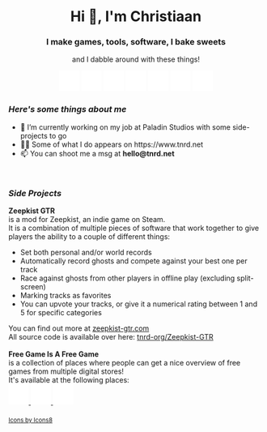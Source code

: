 <h1 align="center">Hi 👋, I'm Christiaan</h1>
<h3 align="center">I make games, tools, software, I bake sweets</h3>
<p align="center">and I dabble around with these things!</p>
<p align="center">
<picture>
  <source media="(prefers-color-scheme: dark)" srcset="android_dark.png">
  <source media="(prefers-color-scheme: light)" srcset="android_light.png">
  <img alt="android" src="android_dark.png" width="40" height="40" />
</picture>
<picture>
  <source media="(prefers-color-scheme: dark)" srcset="csharp_dark.png">
  <source media="(prefers-color-scheme: light)" srcset="csharp_light.png">
  <img alt="csharp" src="csharp_dark.png" width="40" height="40" />
</picture>
<picture>
  <source media="(prefers-color-scheme: dark)" srcset="cplusplus_dark.png">
  <source media="(prefers-color-scheme: light)" srcset="cplusplus_light.png">
  <img alt="cplusplus" src="cplusplus_dark.png" width="40" height="40" />
</picture>
<picture>
  <source media="(prefers-color-scheme: dark)" srcset="docker_dark.png">
  <source media="(prefers-color-scheme: light)" srcset="docker_light.png">
  <img alt="docker" src="docker_dark.png" width="40" height="40" />
</picture>
<picture>
  <source media="(prefers-color-scheme: dark)" srcset="git_dark.png">
  <source media="(prefers-color-scheme: light)" srcset="git_light.png">
  <img alt="git" src="git_dark.png" width="40" height="40" />
</picture>
<picture>
  <source media="(prefers-color-scheme: dark)" srcset="kotlin_dark.png">
  <source media="(prefers-color-scheme: light)" srcset="kotlin_light.png">
  <img alt="kotlin" src="kotlin_dark.png" width="40" height="40" />
</picture>
<picture>
  <source media="(prefers-color-scheme: dark)" srcset="unity_dark.png">
  <source media="(prefers-color-scheme: light)" srcset="unity_light.png">
  <img alt="unity" src="unity_dark.png" width="40" height="40" />
</picture>
</p>

<p>
    <h3><i>Here's some things about me</i></h3>
    <ul>
        <li>🔭 I’m currently working on my job at Paladin Studios with some side-projects to go</li>
        <li>👨‍💻 Some of what I do appears on https://www.tnrd.net</li>
        <li>📫 You can shoot me a msg at <b>hello@tnrd.net</b></li>
    </ul>
</p>

<br>

<h3><i>Side Projects</i></h3>
<p align="left">
    <b>Zeepkist GTR</b>
    <br>
    is a mod for Zeepkist, an indie game on Steam.
    <br>
    It is a combination of multiple pieces of software that work together to give players the ability to a couple of different things:
    <br>
    <ul>
      <li>Set both personal and/or world records</li>
      <li>Automatically record ghosts and compete against your best one per track</li>
      <li>Race against ghosts from other players in offline play (excluding split-screen)</li>
      <li>Marking tracks as favorites</li>
      <li>You can upvote your tracks, or give it a numerical rating between 1 and 5 for specific categories</li>
    </ul>
    You can find out more at <a href="https://zeepkist-gtr.com/" target="blank">zeepkist-gtr.com</a>
    <br>
    All source code is available over here: <a href="https://github.com/tnrd-org/Zeepkist-GTR" target="blank">tnrd-org/Zeepkist-GTR</a>
    <br>
    <br>
    <b>Free Game Is A Free Game</b>
    <br>
    is a collection of places where people can get a nice overview of free games from multiple digital stores!
    <br>
    It's available at the following places:
    <br>
    <a href="https://freegameisafreegame.com/" target="blank">
<picture>
  <source media="(prefers-color-scheme: dark)" srcset="explorer_dark.png">
  <source media="(prefers-color-scheme: light)" srcset="explorer_light.png">
  <img alt="online" src="explorer_dark.png" width="40" height="40" />
</picture>
</a>
<a href="https://discord.gg/d5yhkn7" target="blank">
<picture>
  <source media="(prefers-color-scheme: dark)" srcset="discord_dark.png">
  <source media="(prefers-color-scheme: light)" srcset="discord_light.png">
  <img alt="discord" src="discord_dark.png" width="40" height="40" />
</picture>
</a>
<a href="https://twitter.com/fgiafg" target="blank">
<picture>
  <source media="(prefers-color-scheme: dark)" srcset="twitter_dark.png">
  <source media="(prefers-color-scheme: light)" srcset="twitter_light.png">
  <img alt="twitter" src="twitter_dark.png" width="40" height="40" />
</picture>
</a><br>
</p>

<!-- <p align="center">
    <img align="center" src="https://github-readme-stats.vercel.app/api?username=thundernerd&show_icons=true" alt="thundernerd" />
</p> -->

<!-- <p align="center">
    <a href="https://instagram.com/thundernerd" target="blank">
        <img align="center" src="https://img.icons8.com/ios/50/000000/instagram-new.png" alt="thundernerd" height="30" width="30" />
    </a>
    <a href="https://linkedin.com/in/chrusb" target="blank">
        <img align="center" src="https://img.icons8.com/ios/50/000000/linkedin.png" alt="chrusb" height="30" width="30" />
    </a>
    <a href="https://twitter.com/chrusb" target="blank">
        <img align="center" src="https://img.icons8.com/ios/50/000000/twitter.png" alt="chrusb" height="30" width="30" />
    </a>
</p> -->

<sub><a href="https://icons8.com/icon/22981/app-store">Icons by Icons8</a></sub>
